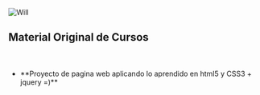 ![Will](http://static.esmandau.com/blog/wp-content/uploads/2012/09/nexus-logo-2.jpg)

## Material Original de Cursos

<ul>
<br />
<br />
<li>**Proyecto de pagina web aplicando lo aprendido en html5 y CSS3 + jquery =)**</li>



<ol>
